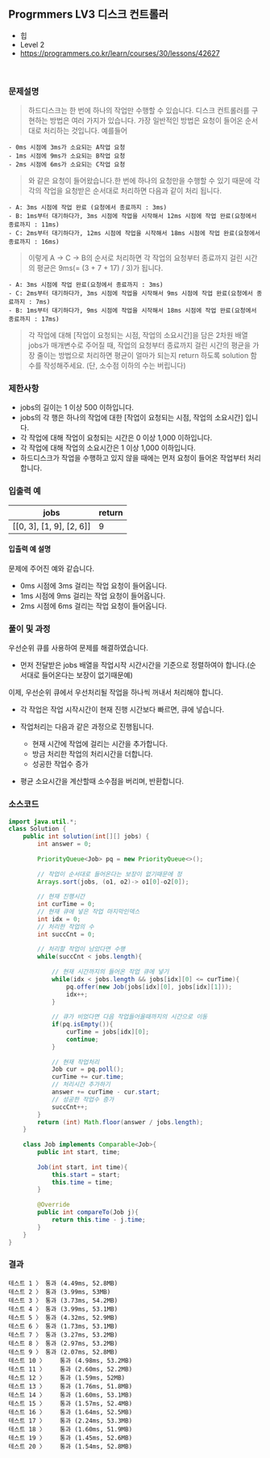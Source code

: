 ## Progrmmers LV3 디스크 컨트롤러
- 힙
- Level 2
- https://programmers.co.kr/learn/courses/30/lessons/42627
<br>

### 문제설명

>하드디스크는 한 번에 하나의 작업만 수행할 수 있습니다. 디스크 컨트롤러를 구현하는 방법은 여러 가지가 있습니다. 가장 일반적인 방법은 요청이 들어온 순서대로 처리하는 것입니다.
예를들어
```
- 0ms 시점에 3ms가 소요되는 A작업 요청
- 1ms 시점에 9ms가 소요되는 B작업 요청
- 2ms 시점에 6ms가 소요되는 C작업 요청
```

> 와 같은 요청이 들어왔습니다.한 번에 하나의 요청만을 수행할 수 있기 때문에 각각의 작업을 요청받은 순서대로 처리하면 다음과 같이 처리 됩니다. 
```
- A: 3ms 시점에 작업 완료 (요청에서 종료까지 : 3ms)
- B: 1ms부터 대기하다가, 3ms 시점에 작업을 시작해서 12ms 시점에 작업 완료(요청에서 종료까지 : 11ms)
- C: 2ms부터 대기하다가, 12ms 시점에 작업을 시작해서 18ms 시점에 작업 완료(요청에서 종료까지 : 16ms)
```

> 이렇게 A → C → B의 순서로 처리하면 각 작업의 요청부터 종료까지 걸린 시간의 평균은 9ms(= (3 + 7 + 17) / 3)가 됩니다.
```
- A: 3ms 시점에 작업 완료(요청에서 종료까지 : 3ms)
- C: 2ms부터 대기하다가, 3ms 시점에 작업을 시작해서 9ms 시점에 작업 완료(요청에서 종료까지 : 7ms)
- B: 1ms부터 대기하다가, 9ms 시점에 작업을 시작해서 18ms 시점에 작업 완료(요청에서 종료까지 : 17ms)
```

> 각 작업에 대해 [작업이 요청되는 시점, 작업의 소요시간]을 담은 2차원 배열 jobs가 매개변수로 주어질 때, 작업의 요청부터 종료까지 걸린 시간의 평균을 가장 줄이는 방법으로 처리하면 평균이 얼마가 되는지 return 하도록 solution 함수를 작성해주세요. (단, 소수점 이하의 수는 버립니다)
### 제한사항
- jobs의 길이는 1 이상 500 이하입니다.
- jobs의 각 행은 하나의 작업에 대한 [작업이 요청되는 시점, 작업의 소요시간] 입니다.
- 각 작업에 대해 작업이 요청되는 시간은 0 이상 1,000 이하입니다.
- 각 작업에 대해 작업의 소요시간은 1 이상 1,000 이하입니다.
- 하드디스크가 작업을 수행하고 있지 않을 때에는 먼저 요청이 들어온 작업부터 처리합니다.

### 입출력 예
|jobs|return|
|-----------|----|
|[[0, 3], [1, 9], [2, 6]]|9|

#### 입출력 예 설명
문제에 주어진 예와 같습니다.

- 0ms 시점에 3ms 걸리는 작업 요청이 들어옵니다.
- 1ms 시점에 9ms 걸리는 작업 요청이 들어옵니다.
- 2ms 시점에 6ms 걸리는 작업 요청이 들어옵니다.

### 풀이 및 과정
우선순위 큐를 사용하여 문제를 해결하였습니다. 

- 먼저 전달받은 jobs 배열을 작업시작 시간시간을 기준으로 정렬하여야 합니다.(순서대로 들어온다는 보장이 없기때문예)

이제, 우선순위 큐에서 우선처리될 작업을 하나씩 꺼내서 처리해야 합니다.

- 각 작업은 작업 시작시간이 현재 진행 시간보다 빠르면, 큐에 넣습니다.
- 작업처리는 다음과 같은 과정으로 진행됩니다.
    - 현재 시간에 작업에 걸리는 시간을 추가합니다.
    - 방금 처리한 작업의 처리시간을 더합니다.
    - 성공한 작업수 증가

- 평균 소요시간을 계산할때 소수점을 버리며, 반환합니다.
 

### 소스코드
```java
import java.util.*;
class Solution {
    public int solution(int[][] jobs) {
        int answer = 0;
        
        PriorityQueue<Job> pq = new PriorityQueue<>();
        
        // 작업이 순서대로 들어온다는 보장이 없기때문에 정
        Arrays.sort(jobs, (o1, o2)-> o1[0]-o2[0]);
        
        // 현재 진행시간
        int curTime = 0;
        // 현재 큐에 넣은 작업 마지막인덱스
        int idx = 0;
        // 처리한 작업의 수
        int succCnt = 0;
        
        // 처리할 작업이 남았다면 수행
        while(succCnt < jobs.length){
            
            // 현재 시간까지의 들어온 작업 큐에 넣기
            while(idx < jobs.length && jobs[idx][0] <= curTime){
                pq.offer(new Job(jobs[idx][0], jobs[idx][1]));
                idx++;
            }
            
            // 큐가 비었다면 다음 작업들어올때까지의 시간으로 이동
            if(pq.isEmpty()){
                curTime = jobs[idx][0];
                continue;
            }
            
            // 현재 작업처리
            Job cur = pq.poll();
            curTime += cur.time;
            // 처리시간 추가하기
            answer += curTime - cur.start;
            // 성공한 작업수 증가
            succCnt++;
        }
        return (int) Math.floor(answer / jobs.length);
    }
    
    class Job implements Comparable<Job>{
        public int start, time;
        
        Job(int start, int time){
            this.start = start;
            this.time = time;
        }
        
        @Override
        public int compareTo(Job j){
            return this.time - j.time;
        }
    }
}
```

### 결과
```
테스트 1 〉	통과 (4.49ms, 52.8MB)
테스트 2 〉	통과 (3.99ms, 53MB)
테스트 3 〉	통과 (3.73ms, 54.2MB)
테스트 4 〉	통과 (3.99ms, 53.1MB)
테스트 5 〉	통과 (4.32ms, 52.9MB)
테스트 6 〉	통과 (1.73ms, 53.1MB)
테스트 7 〉	통과 (3.27ms, 53.2MB)
테스트 8 〉	통과 (2.97ms, 53.2MB)
테스트 9 〉	통과 (2.07ms, 52.8MB)
테스트 10 〉	통과 (4.98ms, 53.2MB)
테스트 11 〉	통과 (2.60ms, 52.2MB)
테스트 12 〉	통과 (1.59ms, 52MB)
테스트 13 〉	통과 (1.76ms, 51.8MB)
테스트 14 〉	통과 (1.60ms, 53.1MB)
테스트 15 〉	통과 (1.57ms, 52.4MB)
테스트 16 〉	통과 (1.64ms, 52.5MB)
테스트 17 〉	통과 (2.24ms, 53.3MB)
테스트 18 〉	통과 (1.60ms, 51.9MB)
테스트 19 〉	통과 (1.45ms, 52.6MB)
테스트 20 〉	통과 (1.54ms, 52.8MB)
```